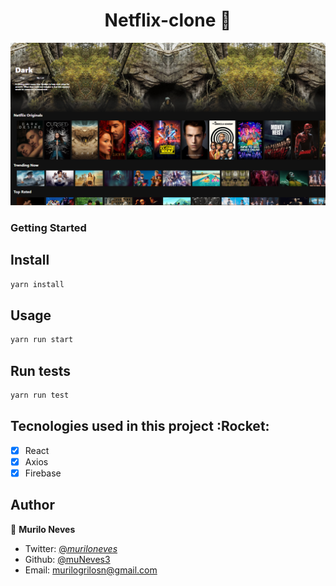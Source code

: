 <h1 align="center">Netflix-clone 👋</h1>
<p>
    <img src="./src/Assets/netflix.png" alt="imagem de netflix"/>
</p>

### Getting Started

## Install

```sh
yarn install
```

## Usage

```sh
yarn run start
```

## Run tests

```sh
yarn run test
```

## Tecnologies used in this project :Rocket:

- [x] React
- [x] Axios
- [x] Firebase

## Author

👤 **Murilo Neves**

- Twitter: [@_muriloneves_](https://twitter.com/_muriloneves_)
- Github: [@muNeves3](https://github.com/muNeves3)
- Email: [murilogrilosn@gmail.com](mailto:murilogrilosn@gmail.com)
